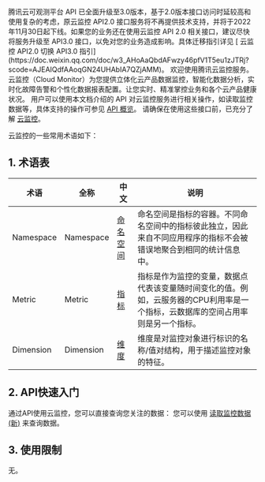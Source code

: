 <dx-alert infotype="alarm" title="">
腾讯云可观测平台 API 已全面升级至3.0版本，基于2.0版本接口访问时延较高和使用复杂的考虑，原云监控 API2.0 接口服务将不再提供技术支持，并将于2022年11月30日起下线。如果您的业务还在使用云监控 API 2.0 相关接口，建议尽快将服务升级至 API3.0 接口，以免对您的业务造成影响。具体迁移指引详见 [ 云监控 API2.0 切换 API3.0 指引](https://doc.weixin.qq.com/doc/w3_AHoAaQbdAFwzy46pfV1T5eu1zJTRj?scode=AJEAIQdfAAoqGN24UHAbIA7QZjAMM)。
</dx-alert>
欢迎使用腾讯云监控服务。云监控（Cloud Monitor）为您提供立体化云产品数据监控，智能化数据分析，实时化故障告警和个性化数据报表配置。让您实时、精准掌控业务和各个云产品健康状况。
用户可以使用本文档介绍的 API 对云监控服务进行相关操作，如读取监控数据等，具体支持的操作可参见 <a href="https://cloud.tencent.com/document/product/248/4474" title="API概览">API 概览</a>。
请确保在使用这些接口前，已充分了解 <a href="https://cloud.tencent.com/doc/product/248/967">云监控</a>。


云监控的一些常用术语如下：
## 1. 术语表
| 术语 | 全称  | 中文 | 说明 |
|---------|---------|---------|---------|
| Namespace  | Namespace | <a href="https://cloud.tencent.com/document/product/248/968#.E5.91.BD.E5.90.8D.E7.A9.BA.E9.97.B4">命名空间</a> | 命名空间是指标的容器。不同命名空间中的指标彼此独立，因此来自不同应用程序的指标不会被错误地聚合到相同的统计信息中。|
| Metric  | Metric | <a href="https://cloud.tencent.com/document/product/248/968#.E6.8C.87.E6.A0.87">指标</a> | 指标是作为监控的变量，数据点代表该变量随时间变化的值。例如，云服务器的CPU利用率是一个指标，云数据库的空间占用率则是另一个指标。|
| Dimension | Dimension |<a href="https://cloud.tencent.com/document/product/248/968#.E7.BB.B4.E5.BA.A6">维度</a> | 维度是对监控对象进行标识的名称/值对结构，用于描述监控对象的特征。|


## 2. API快速入门
通过API使用云监控，您可以直接查询您关注的数据：
您可以使用 <a href="/doc/api/405/读取监控数据(新)" title="读取监控数据(新)">读取监控数据(新)</a> 来查询数据。



## 3. 使用限制
无。
